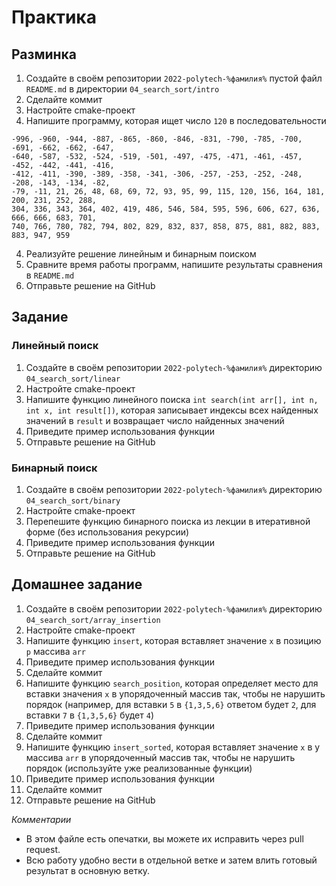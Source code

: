 # Практика

## Разминка

1. Создайте в своём репозитории `2022-polytech-%фамилия%` пустой файл `README.md` в директории `04_search_sort/intro`
2. Сделайте коммит
3. Настройте cmake-проект 
4. Напишите программу, которая ищет число `120` в последовательности
```
-996, -960, -944, -887, -865, -860, -846, -831, -790, -785, -700, -691, -662, -662, -647, 
-640, -587, -532, -524, -519, -501, -497, -475, -471, -461, -457, -452, -442, -441, -416, 
-412, -411, -390, -389, -358, -341, -306, -257, -253, -252, -248, -208, -143, -134, -82, 
-79, -11, 21, 26, 48, 68, 69, 72, 93, 95, 99, 115, 120, 156, 164, 181, 200, 231, 252, 288, 
304, 336, 343, 364, 402, 419, 486, 546, 584, 595, 596, 606, 627, 636, 666, 666, 683, 701, 
740, 766, 780, 782, 794, 802, 829, 832, 837, 858, 875, 881, 882, 883, 883, 947, 959
```
4. Реализуйте решение линейным и бинарным поиском
5. Сравните время работы программ, напишите результаты сравнения в `README.md`
7. Отправьте решение на GitHub

## Задание

### Линейный поиск
1. Создайте в своём репозитории `2022-polytech-%фамилия%` директорию `04_search_sort/linear`
2. Настройте cmake-проект 
3. Напишите функцию линейного поиска `int search(int arr[], int n, int x, int result[])`, которая записывает индексы всех найденных значений в `result` и возвращает число найденных значений
4. Приведите пример использования функции
5. Отправьте решение на GitHub

### Бинарный поиск
1. Создайте в своём репозитории `2022-polytech-%фамилия%` директорию `04_search_sort/binary`
2. Настройте cmake-проект 
3. Перепешите функцию бинарного поиска из лекции в итеративной форме (без использования рекурсии)
4. Приведите пример использования функции
5. Отправьте решение на GitHub

## Домашнее задание
1. Создайте в своём репозитории `2022-polytech-%фамилия%` директорию `04_search_sort/array_insertion`
2. Настройте cmake-проект 
3. Напишите функцию `insert`, которая вставляет значение `x` в позицию `p` массива `arr`
4. Приведите пример использования функции
5. Сделайте коммит
6. Напишите функцию `search_position`, которая определяет место для вставки значения `x` в упорядоченный массив так, чтобы не нарушить порядок (например, для вставки `5` в `{1,3,5,6}` ответом будет `2`, для вставки `7` в `{1,3,5,6}` будет `4`)
7. Приведите пример использования функции
8. Сделайте коммит
9. Напишите функцию `insert_sorted`, которая вставляет значение `x` в у массива `arr` в упорядоченный массив так, чтобы не нарушить порядок (используйте уже реализованные функции)
10. Приведите пример использования функции
11. Сделайте коммит
12. Отправьте решение на GitHub


*Комментарии*
- В этом файле есть опечатки, вы можете их исправить через pull request.
- Всю работу удобно вести в отдельной ветке и затем влить готовый результат в основную ветку.
